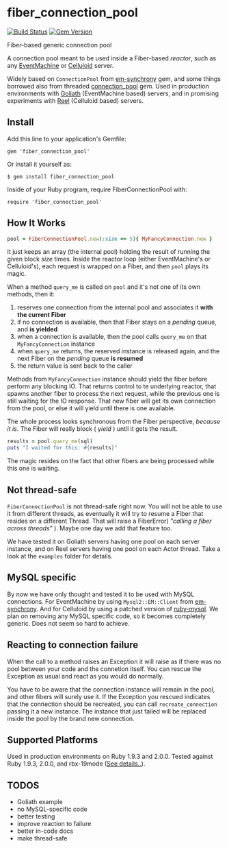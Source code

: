 fiber_connection_pool
=====================

[![Build Status](https://secure.travis-ci.org/rubencaro/fiber_connection_pool.png?branch=master)](http://travis-ci.org/rubencaro/fiber_connection_pool)
[![Gem Version](https://badge.fury.io/rb/fiber_connection_pool.png)](http://rubygems.org/gems/fiber_connection_pool)

Fiber-based generic connection pool

A connection pool meant to be used inside a Fiber-based _reactor_,
such as any [EventMachine](https://github.com/eventmachine/eventmachine)
or [Celluloid](http://celluloid.io/) server.

Widely based on `ConnectionPool`
from [em-synchrony](https://github.com/igrigorik/em-synchrony) gem, and
some things borrowed also from
threaded [connection_pool](https://github.com/mperham/connection_pool) gem.
Used in production environments
with [Goliath](https://github.com/postrank-labs/goliath)
(EventMachine based) servers,
and in promising experiments with
[Reel](https://github.com/celluloid/reel)
(Celluloid based) servers.

Install
----------------

Add this line to your application's Gemfile:

    gem 'fiber_connection_pool'

Or install it yourself as:

    $ gem install fiber_connection_pool

Inside of your Ruby program, require FiberConnectionPool with:

    require 'fiber_connection_pool'

How It Works
-------------------

```  ruby
pool = FiberConnectionPool.new(:size => 5){ MyFancyConnection.new }
```

It just keeps an array (the internal pool) holding the result of running
the given block _size_ times. Inside the reactor loop (either EventMachine's or Celluloid's),
each request is wrapped on a Fiber, and then `pool` plays its magic.

When a method `query_me` is called on `pool` and it's not one of its own methods,
then it:

1. reserves one connection from the internal pool and associates it __with the current Fiber__
2. if no connection is available, then that Fiber stays on a _pending_ queue, and __is yielded__
3. when a connection is available, then the pool calls `query_me` on that `MyFancyConnection` instance
4. when `query_me` returns, the reserved instance is released again,
and the next Fiber on the _pending_ queue __is resumed__
5. the return value is sent back to the caller

Methods from `MyFancyConnection` instance should yield the fiber before
perform any blocking IO. That returns control to te underlying reactor,
that spawns another fiber to process the next request, while the previous
one is still waiting for the IO response. That new fiber will get its own
connection from the pool, or else it will yield until there
is one available.

The whole process looks synchronous from the Fiber perspective, _because it is_.
The Fiber will really block ( _yield_ ) until it gets the result.

``` ruby
results = pool.query_me(sql)
puts "I waited for this: #{results}"
```

The magic resides on the fact that other fibers are being processed while this one is waiting.

Not thread-safe
------------------

`FiberConnectionPool` is not thread-safe right now. You will not be able to use it
from different threads, as eventually it will try to resume a Fiber that resides
on a different Thread. That will raise a FiberError( _"calling a fiber across threads"_ ).
Maybe one day we add that feature too.

We have tested it on Goliath servers having one pool on each server instance, and on Reel servers
having one pool on each Actor thread. Take a look at the `examples` folder for details.

MySQL specific
------------------

By now we have only thought and tested it to be used with MySQL connections.
For EventMachine by using `Mysql2::EM::Client` from [em-synchrony](https://github.com/igrigorik/em-synchrony).
And for Celluloid by using a patched version of [ruby-mysql](https://github.com/rubencaro/ruby-mysql).
We plan on removing any MySQL specific code, so it becomes completely generic. Does not seem so hard to achieve.

Reacting to connection failure
------------------

When the call to a method raises an Exception it will raise as if there was no pool between
your code and the connetion itself. You can rescue the Exception as usual and
react as you would do normally.

You have to be aware that the connection instance will remain in the pool, and other fibers
will surely use it. If the Exception you rescued indicates that the connection should be
recreated, you can call `recreate_connection` passing it a new instance. The instance that
just failed will be replaced inside the pool by the brand new connection.

Supported Platforms
-------------------

Used in production environments on Ruby 1.9.3 and 2.0.0.
Tested against Ruby 1.9.3, 2.0.0, and rbx-19mode ([See details..](http://travis-ci.org/rubencaro/fiber_connection_pool)).

TODOS
-------------------

* Goliath example
* no MySQL-specific code
* better testing
* improve reaction to failure
* better in-code docs
* make thread-safe
